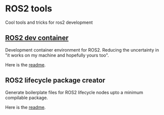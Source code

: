 # ROS2 tools

Cool tools and tricks for ros2 development

## [ROS2 dev container](https://medium.com/@mro47/dev-containers-ros2-f6010c7e2f97)

Development container environment for ROS2. Reducing the uncertainty in "it works on my machine and hopefully yours too".

Here is the [readme](ros2_dev_container/README.md).

## ROS2 lifecycle package creator

Generate boilerplate files for ROS2 lifecycle nodes upto a minimum compilable package.

Here is the [readme](ros2_lifecycle_package_creator/README.md).